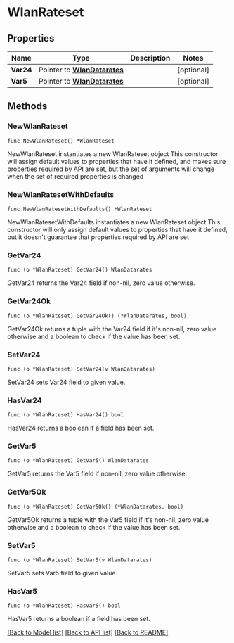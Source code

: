 # WlanRateset

## Properties

Name | Type | Description | Notes
------------ | ------------- | ------------- | -------------
**Var24** | Pointer to [**WlanDatarates**](WlanDatarates.md) |  | [optional] 
**Var5** | Pointer to [**WlanDatarates**](WlanDatarates.md) |  | [optional] 

## Methods

### NewWlanRateset

`func NewWlanRateset() *WlanRateset`

NewWlanRateset instantiates a new WlanRateset object
This constructor will assign default values to properties that have it defined,
and makes sure properties required by API are set, but the set of arguments
will change when the set of required properties is changed

### NewWlanRatesetWithDefaults

`func NewWlanRatesetWithDefaults() *WlanRateset`

NewWlanRatesetWithDefaults instantiates a new WlanRateset object
This constructor will only assign default values to properties that have it defined,
but it doesn't guarantee that properties required by API are set

### GetVar24

`func (o *WlanRateset) GetVar24() WlanDatarates`

GetVar24 returns the Var24 field if non-nil, zero value otherwise.

### GetVar24Ok

`func (o *WlanRateset) GetVar24Ok() (*WlanDatarates, bool)`

GetVar24Ok returns a tuple with the Var24 field if it's non-nil, zero value otherwise
and a boolean to check if the value has been set.

### SetVar24

`func (o *WlanRateset) SetVar24(v WlanDatarates)`

SetVar24 sets Var24 field to given value.

### HasVar24

`func (o *WlanRateset) HasVar24() bool`

HasVar24 returns a boolean if a field has been set.

### GetVar5

`func (o *WlanRateset) GetVar5() WlanDatarates`

GetVar5 returns the Var5 field if non-nil, zero value otherwise.

### GetVar5Ok

`func (o *WlanRateset) GetVar5Ok() (*WlanDatarates, bool)`

GetVar5Ok returns a tuple with the Var5 field if it's non-nil, zero value otherwise
and a boolean to check if the value has been set.

### SetVar5

`func (o *WlanRateset) SetVar5(v WlanDatarates)`

SetVar5 sets Var5 field to given value.

### HasVar5

`func (o *WlanRateset) HasVar5() bool`

HasVar5 returns a boolean if a field has been set.


[[Back to Model list]](../README.md#documentation-for-models) [[Back to API list]](../README.md#documentation-for-api-endpoints) [[Back to README]](../README.md)


